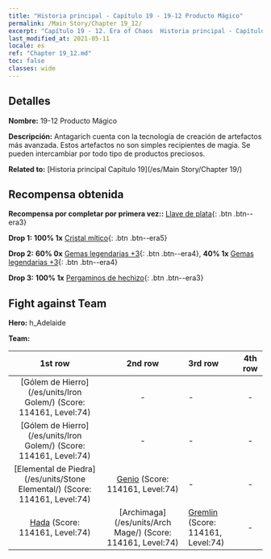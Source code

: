 ```yaml
---
title: "Historia principal - Capítulo 19 - 19-12 Producto Mágico"
permalink: /Main Story/Chapter 19_12/
excerpt: "Capítulo 19 - 12. Era of Chaos  Historia principal - Capítulo 19_12. 19-12 Producto Mágico"
last_modified_at: 2021-05-11
locale: es
ref: "Chapter 19_12.md"
toc: false
classes: wide
---
```


## Detalles

 **Nombre:** 19-12 Producto Mágico

 **Descripción:** Antagarich cuenta con la tecnología de creación de artefactos más avanzada. Estos artefactos no son simples recipientes de magia. Se pueden intercambiar por todo tipo de productos preciosos.

 **Related to:** [Historia principal Capítulo 19](/es/Main Story/Chapter 19/)

## Recompensa obtenida

 **Recompensa por completar por primera vez::** [Llave de plata](/ItemsES/con_693/){: .btn .btn--era3}

 **Drop 1:** **100% 1x** [Cristal mítico](/ItemsES/mat_66/){: .btn .btn--era5}

 **Drop 2:** **60% 0x** [Gemas legendarias +3](/ItemsES/mat_58/){: .btn .btn--era4}, **40% 1x** [Gemas legendarias +3](/ItemsES/mat_58/){: .btn .btn--era4}

 **Drop 3:** **100% 1x** [Pergaminos de hechizo](/ItemsES/con_694/){: .btn .btn--era3}


## Fight against Team
 **Hero:** h_Adelaide

 **Team:**


  | 1st row | 2nd row | 3rd row | 4th row |
  |:----:|:----:|:----|:----:|
  | [Gólem de Hierro](/es/units/Iron Golem/) (Score: 114161, Level:74)  | - | - | - |
  | [Gólem de Hierro](/es/units/Iron Golem/) (Score: 114161, Level:74)  | - | - | - |
  | [Elemental de Piedra](/es/units/Stone Elemental/) (Score: 114161, Level:74)  | [Genio](/es/units/Genie/) (Score: 114161, Level:74)  | - | - |
  | [Hada](/es/units/Sprite/) (Score: 114161, Level:74)  | [Archimaga](/es/units/Arch Mage/) (Score: 114161, Level:74)  | [Gremlin](/es/units/Gremlin/) (Score: 114161, Level:74)  | - |



